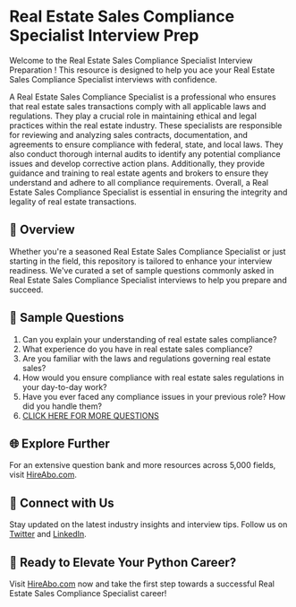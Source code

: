 # Real Estate Sales Compliance Specialist Interview Prep

Welcome to the Real Estate Sales Compliance Specialist Interview Preparation ! This resource is designed to help you ace your Real Estate Sales Compliance Specialist interviews with confidence.

A Real Estate Sales Compliance Specialist is a professional who ensures that real estate sales transactions comply with all applicable laws and regulations. They play a crucial role in maintaining ethical and legal practices within the real estate industry. These specialists are responsible for reviewing and analyzing sales contracts, documentation, and agreements to ensure compliance with federal, state, and local laws. They also conduct thorough internal audits to identify any potential compliance issues and develop corrective action plans. Additionally, they provide guidance and training to real estate agents and brokers to ensure they understand and adhere to all compliance requirements. Overall, a Real Estate Sales Compliance Specialist is essential in ensuring the integrity and legality of real estate transactions.

## 🚀 Overview

Whether you're a seasoned Real Estate Sales Compliance Specialist or just starting in the field, this repository is tailored to enhance your interview readiness. We've curated a set of sample questions commonly asked in Real Estate Sales Compliance Specialist interviews to help you prepare and succeed.

## 📝 Sample Questions

1. Can you explain your understanding of real estate sales compliance?
2. What experience do you have in real estate sales compliance?
3. Are you familiar with the laws and regulations governing real estate sales?
4. How would you ensure compliance with real estate sales regulations in your day-to-day work?
5. Have you ever faced any compliance issues in your previous role? How did you handle them?
6. [CLICK HERE FOR MORE QUESTIONS](https://hireabo.com/job/21_0_46/Real%20Estate%20Sales%20Compliance%20Specialist)

## 🌐 Explore Further

For an extensive question bank and more resources across 5,000 fields, visit [HireAbo.com](https://www.hireabo.com).

## 📱 Connect with Us

Stay updated on the latest industry insights and interview tips. Follow us on [Twitter](https://twitter.com/hireabo) and [LinkedIn](https://www.linkedin.com/in/hire-abo-3609972a8/).

## 🚀 Ready to Elevate Your Python Career?

Visit [HireAbo.com](https://www.hireabo.com) now and take the first step towards a successful Real Estate Sales Compliance Specialist career!